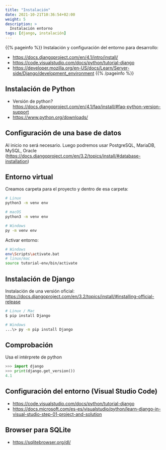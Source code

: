 ```yaml
---
title: "Instalación"
date: 2021-10-21T10:36:54+02:00
weight: 5
description: >
  Instalación entorno
tags: [django, instalación]
---
```


{{% pageinfo %}}
Instalación y configuración del entorno para desarrollo:
* https://docs.djangoproject.com/en/4.1/intro/install/
* https://code.visualstudio.com/docs/python/tutorial-django
* https://developer.mozilla.org/en-US/docs/Learn/Server-side/Django/development_environment
{{% /pageinfo %}}

## Instalación de Python
* Versión de python? https://docs.djangoproject.com/en/4.1/faq/install/#faq-python-version-support
* https://www.python.org/downloads/

## Configuración de una base de datos
Al inicio no será necesario. Luego podremos usar PostgreSQL, MariaDB, MySQL, Oracle (https://docs.djangoproject.com/en/3.2/topics/install/#database-installation)



## Entorno virtual

Creamos carpeta para el proyecto y dentro de esa carpeta:

```bash
# Linux
python3 -m venv env

# macOS
python3 -m venv env

# Windows
py -m venv env
```
Activar entorno:

```bash
# Windows
env\Scripts\activate.bat
# linux/mac
source tutorial-env/bin/activate

```


## Instalación de Django

Instalación de una versión oficial: https://docs.djangoproject.com/en/3.2/topics/install/#installing-official-release

```bash
# Linux / Mac
$ pip install Django

# Windows
...\> py -m pip install Django

```
## Comprobación 
Usa el intérprete de python

```python
>>> import django
>>> print(django.get_version())
4.1
```

## Configuración del entorno (Visual Studio Code)
* https://code.visualstudio.com/docs/python/tutorial-django
* https://docs.microsoft.com/es-es/visualstudio/python/learn-django-in-visual-studio-step-01-project-and-solution


## Browser para SQLite
* https://sqlitebrowser.org/dl/